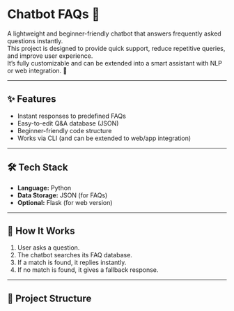 # Chatbot FAQs 🤖  

A lightweight and beginner-friendly chatbot that answers frequently asked questions instantly.  
This project is designed to provide quick support, reduce repetitive queries, and improve user experience.  
It’s fully customizable and can be extended into a smart assistant with NLP or web integration. 🚀  

---

## ✨ Features  
- Instant responses to predefined FAQs  
- Easy-to-edit Q&A database (JSON)  
- Beginner-friendly code structure  
- Works via CLI (and can be extended to web/app integration)  

---

## 🛠️ Tech Stack  
- **Language:** Python  
- **Data Storage:** JSON (for FAQs)  
- **Optional:** Flask (for web version)  

---

## 🚀 How It Works  
1. User asks a question.  
2. The chatbot searches its FAQ database.  
3. If a match is found, it replies instantly.  
4. If no match is found, it gives a fallback response.  

---

## 📂 Project Structure  
